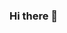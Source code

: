 ### Hi there 👋

<!--
**666dhl/666dhl** is a ✨ _special_ ✨ repository because its `README.md` (this file) appears on your GitHub profile.

Here are some ideas to get you started:

👋 Hi, I’m Dong, a master student of Mechanical Engineering  but transform in computer science.
👀 I’m interested in C++, which finish some Socket Programming about how to build a high perfromance server.
🌱 I’m currently want to learning some new tech like MQ.
💞️ I’m looking to collaborate on my own task.
📫 You can teach me by mailing to 592567042@qq.com.
